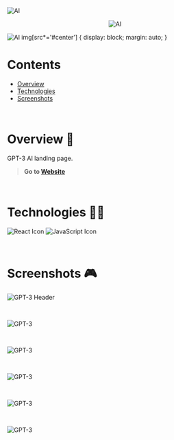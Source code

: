 <div style="margin: 0 auto;">
  <img src="https://i.ibb.co/zG4V1Xy/ai.png" alt="AI" />
</div>

<p align="center">
  <img src="https://i.ibb.co/zG4V1Xy/ai.png" alt="AI" />
</p>

![AI](https://i.ibb.co/zG4V1Xy/ai.png#center) 
img[src*='#center'] { 
    display: block;
    margin: auto;
}

# Contents

- [Overview](#overview-)
- [Technologies](#technologies-)
- [Screenshots](#screenshots-)

<br />

# Overview 👋

GPT-3 AI landing page.

> **Go to [Website](https://gil-gpt-3.netlify.app/)**

<br />

# Technologies 👨‍💻

![React Icon](https://i.ibb.co/BBFKyz9/Group-9.png, "React")
![JavaScript Icon](https://i.ibb.co/L5RS8g1/Group-11.png, "JavaScript")

<br />

# Screenshots 🎮

![GPT-3 Header](https://i.ibb.co/FW8NvsC/gpt3-1.png)

<br />

![GPT-3](https://i.ibb.co/n03JrCB/gpt3-2.png)

<br />

![GPT-3](https://i.ibb.co/J7drYFY/gpt3-3.png)

<br />

![GPT-3](https://i.ibb.co/GvNFsPj/gpt3-4.png)

<br />

![GPT-3](https://i.ibb.co/y0JJM34/gpt3-5.png)

<br />

![GPT-3](https://i.ibb.co/XDXnbtk/gpt3-6.png)
